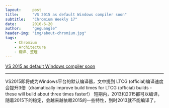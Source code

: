 ```yaml
---
layout:     post
title:      "VS 2015 as default Windows compiler soon"
subtitle:   "Chromium Weekly 17"
date:       2016-6-20
author:     "geguangle"
header-img: "img/about-chromium.jpg"
tags:
    - Chromium
    - Architecture
    - 翻译、整理
---
```


[VS 2015 as default Windows compiler soon](https://groups.google.com/a/chromium.org/forum/?fromgroups#!searchin/chromium-dev/VS$202015$20as$20default$20Windows$20compiler$20soon/chromium-dev/6Wd16Iqhy9Y/QGsipQesBAAJ)

----------

VS2015即将成为Windows平台的默认编译器，文中提到 LTCG (official)编译速度会提升3倍（dramatically improve build times for LTCG (official) builds - these will build about three times faster!）
短期内，2013和2015都可以编译，随着2015下的稳定，会越来越依赖2015的一些特性，到时2013就不能编译了。

